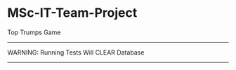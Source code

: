 # MSc-IT-Team-Project
Top Trumps Game

********************************************
WARNING: Running Tests Will CLEAR Database
********************************************
